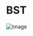# BST
![image](https://github.com/zuhoffff/BST/assets/60789357/d3f2cc70-2ed4-485b-99db-ad0fabd37119)

